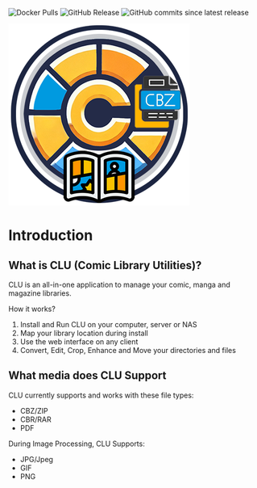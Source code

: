 ![Docker Pulls](https://img.shields.io/docker/pulls/allaboutduncan/comic-utils-web)
![GitHub Release](https://img.shields.io/github/v/release/allaboutduncan/comic-utils)
![GitHub commits since latest release](https://img.shields.io/github/commits-since/allaboutduncan/comic-utils/latest)

![Comic Library Utilities (CLU)](https://github.com/allaboutduncan/comic-utils/raw/main/images/clu-logo-360.png "Comic Library Utilities")

# Introduction

## What is CLU (Comic Library Utilities)?

CLU is an all-in-one application to manage your comic, manga and magazine libraries.

How it works?
1. Install and Run CLU on your computer, server or NAS
2. Map your library location during install
3. Use the web interface on any client
4. Convert, Edit, Crop, Enhance and Move your directories and files

## What media does CLU Support
CLU currently supports and works with these file types:
* CBZ/ZIP
* CBR/RAR
* PDF

During Image Processing, CLU Supports:
* JPG/Jpeg
* GIF
* PNG

